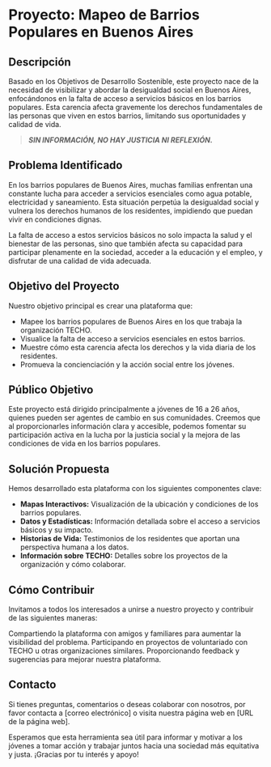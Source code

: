 # Proyecto: Mapeo de Barrios Populares en Buenos Aires
## Descripción
Basado en los Objetivos de Desarrollo Sostenible, este proyecto nace de la necesidad de visibilizar y abordar la desigualdad social en Buenos Aires, enfocándonos en la falta de acceso a servicios básicos en los barrios populares. Esta carencia afecta gravemente los derechos fundamentales de las personas que viven en estos barrios, limitando sus oportunidades y calidad de vida.
> ***SIN INFORMACIÓN, NO HAY JUSTICIA NI REFLEXIÓN.***

## Problema Identificado
En los barrios populares de Buenos Aires, muchas familias enfrentan una constante lucha para acceder a servicios esenciales como agua potable, electricidad y saneamiento. Esta situación perpetúa la desigualdad social y vulnera los derechos humanos de los residentes, impidiendo que puedan vivir en condiciones dignas.

La falta de acceso a estos servicios básicos no solo impacta la salud y el bienestar de las personas, sino que también afecta su capacidad para participar plenamente en la sociedad, acceder a la educación y el empleo, y disfrutar de una calidad de vida adecuada.

## Objetivo del Proyecto
Nuestro objetivo principal es crear una plataforma que:

- Mapee los barrios populares de Buenos Aires en los que trabaja la organización TECHO.
- Visualice la falta de acceso a servicios esenciales en estos barrios.
- Muestre cómo esta carencia afecta los derechos y la vida diaria de los residentes.
- Promueva la concienciación y la acción social entre los jóvenes.

## Público Objetivo
Este proyecto está dirigido principalmente a jóvenes de 16 a 26 años, quienes pueden ser agentes de cambio en sus comunidades. Creemos que al proporcionarles información clara y accesible, podemos fomentar su participación activa en la lucha por la justicia social y la mejora de las condiciones de vida en los barrios populares.

## Solución Propuesta
Hemos desarrollado esta plataforma con los siguientes componentes clave:

- **Mapas Interactivos:** Visualización de la ubicación y condiciones de los barrios populares.
- **Datos y Estadísticas:** Información detallada sobre el acceso a servicios básicos y su impacto.
- **Historias de Vida:** Testimonios de los residentes que aportan una perspectiva humana a los datos.
- **Información sobre TECHO:** Detalles sobre los proyectos de la organización y cómo colaborar.

## Cómo Contribuir
Invitamos a todos los interesados a unirse a nuestro proyecto y contribuir de las siguientes maneras:

Compartiendo la plataforma con amigos y familiares para aumentar la visibilidad del problema.
Participando en proyectos de voluntariado con TECHO u otras organizaciones similares.
Proporcionando feedback y sugerencias para mejorar nuestra plataforma.

## Contacto
Si tienes preguntas, comentarios o deseas colaborar con nosotros, por favor contacta a [correo electrónico] o visita nuestra página web en [URL de la página web].

Esperamos que esta herramienta sea útil para informar y motivar a los jóvenes a tomar acción y trabajar juntos hacia una sociedad más equitativa y justa. ¡Gracias por tu interés y apoyo!




